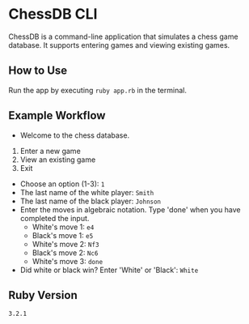 # ChessDB CLI

ChessDB is a command-line application that simulates a chess game database. It supports entering games and viewing existing games.

## How to Use

Run the app by executing `ruby app.rb` in the terminal.

## Example Workflow

- Welcome to the chess database.
 1) Enter a new game
 2) View an existing game
 3) Exit
- Choose an option (1-3): `1`
- The last name of the white player: `Smith`
- The last name of the black player: `Johnson`
- Enter the moves in algebraic notation. Type 'done' when you have completed the input.
  - White's move 1: `e4`
  - Black's move 1: `e5`
  - White's move 2: `Nf3`
  - Black's move 2: `Nc6`
  - White's move 3: `done`
- Did white or black win? Enter 'White' or 'Black': `White`

## Ruby Version

`3.2.1`
